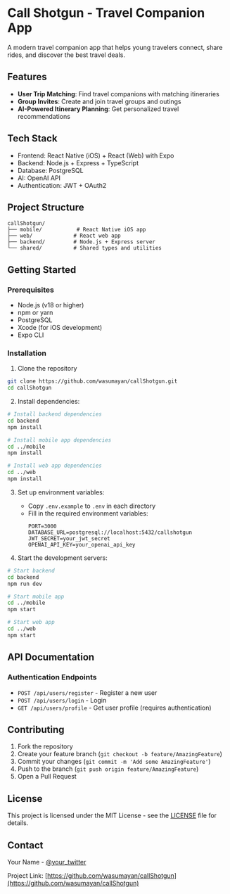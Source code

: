 # Call Shotgun - Travel Companion App

A modern travel companion app that helps young travelers connect, share rides, and discover the best travel deals.

## Features

- **User Trip Matching**: Find travel companions with matching itineraries
- **Group Invites**: Create and join travel groups and outings
- **AI-Powered Itinerary Planning**: Get personalized travel recommendations

## Tech Stack

- Frontend: React Native (iOS) + React (Web) with Expo
- Backend: Node.js + Express + TypeScript
- Database: PostgreSQL
- AI: OpenAI API
- Authentication: JWT + OAuth2

## Project Structure

```
callShotgun/
├── mobile/           # React Native iOS app
├── web/             # React web app
├── backend/         # Node.js + Express server
└── shared/          # Shared types and utilities
```

## Getting Started

### Prerequisites

- Node.js (v18 or higher)
- npm or yarn
- PostgreSQL
- Xcode (for iOS development)
- Expo CLI

### Installation

1. Clone the repository
```bash
git clone https://github.com/wasumayan/callShotgun.git
cd callShotgun
```

2. Install dependencies:
```bash
# Install backend dependencies
cd backend
npm install

# Install mobile app dependencies
cd ../mobile
npm install

# Install web app dependencies
cd ../web
npm install
```

3. Set up environment variables:
   - Copy `.env.example` to `.env` in each directory
   - Fill in the required environment variables:
     ```
     PORT=3000
     DATABASE_URL=postgresql://localhost:5432/callshotgun
     JWT_SECRET=your_jwt_secret
     OPENAI_API_KEY=your_openai_api_key
     ```

4. Start the development servers:
```bash
# Start backend
cd backend
npm run dev

# Start mobile app
cd ../mobile
npm start

# Start web app
cd ../web
npm start
```

## API Documentation

### Authentication Endpoints

- `POST /api/users/register` - Register a new user
- `POST /api/users/login` - Login
- `GET /api/users/profile` - Get user profile (requires authentication)

## Contributing

1. Fork the repository
2. Create your feature branch (`git checkout -b feature/AmazingFeature`)
3. Commit your changes (`git commit -m 'Add some AmazingFeature'`)
4. Push to the branch (`git push origin feature/AmazingFeature`)
5. Open a Pull Request

## License

This project is licensed under the MIT License - see the [LICENSE](LICENSE) file for details.

## Contact

Your Name - [@your_twitter](https://twitter.com/your_twitter)

Project Link: [https://github.com/wasumayan/callShotgun](https://github.com/wasumayan/callShotgun) 